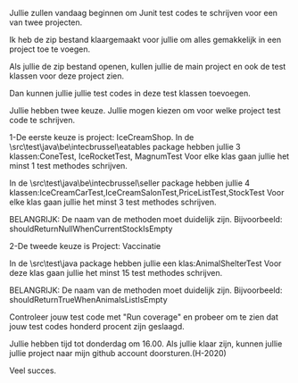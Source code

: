     

Jullie zullen vandaag beginnen om Junit test codes te schrijven voor een van twee projecten.

Ik heb de zip bestand klaargemaakt voor jullie om alles gemakkelijk in een project toe te voegen.

Als jullie de zip bestand openen, kullen jullie de main project  en ook de test klassen voor deze project zien.

Dan kunnen jullie jullie test codes in deze test klassen toevoegen. 

Jullie hebben twee keuze. Jullie mogen kiezen om voor welke  project test code te schrijven.


1-De eerste keuze is project: IceCreamShop.
In de \src\test\java\be\intecbrussel\eatables package hebben jullie 3 klassen:ConeTest, IceRocketTest, MagnumTest
Voor elke klas gaan jullie het minst 1 test methodes schrijven.


In de \src\test\java\be\intecbrussel\seller package hebben jullie 4 klassen:IceCreamCarTest,IceCreamSalonTest,PriceListTest,StockTest
Voor elke klas gaan jullie het minst 3 test methodes schrijven.


BELANGRIJK: De naam van de methoden moet duidelijk zijn. Bijvoorbeeld:  shouldReturnNullWhenCurrentStockIsEmpty


2-De tweede keuze is Project: Vaccinatie


In de \src\test\java package hebben jullie een klas:AnimalShelterTest
Voor deze klas gaan jullie het minst 15 test methodes schrijven.


BELANGRIJK: De naam van de methoden moet duidelijk zijn. Bijvoorbeeld:  shouldReturnTrueWhenAnimalsListIsEmpty



Controleer jouw test code met "Run coverage" en probeer om te zien dat jouw test codes honderd procent zijn geslaagd.



Jullie hebben tijd tot donderdag om 16.00. Als jullie klaar zijn, kunnen jullie jullie project naar mijn github account doorsturen.(H-2020)


Veel succes.
